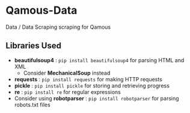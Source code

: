 # Qamous-Data
Data / Data Scraping scraping for Qamous

## Libraries Used
- **beautifulsoup4** : `pip install beautifulsoup4` for parsing HTML and XML
    - Consider **MechanicalSoup** instead
- **requests** : `pip install requests` for making HTTP requests
- **pickle** : `pip install pickle` for storing and retrieving progress
- **re** : `pip install re` for regular expressions
- Consider using **robotparser** : `pip install robotparser` for parsing robots.txt files
